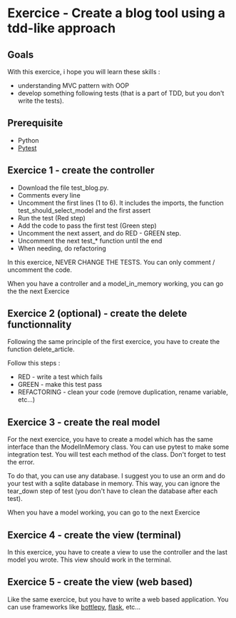 # Exercice - Create a blog tool using a tdd-like approach

## Goals

With this exercice, i hope you will learn these skills : 
* understanding MVC pattern with OOP
* develop something following tests (that is a part of TDD, but you don't write the tests).

## Prerequisite
* Python
* [Pytest](https://docs.pytest.org/en/latest/) 

## Exercice 1 - create the controller
* Download the file test_blog.py.
* Comments every line
* Uncomment the first lines (1 to 6). It includes the imports, the function test_should_select_model and the first assert
* Run the test (Red step)
* Add the code to pass the first test (Green step)
* Uncomment the next assert, and do RED - GREEN step.
* Uncomment the next test_* function until the end
* When needing, do refactoring

In this exercice, NEVER CHANGE THE TESTS. You can only comment / uncomment the code.

When you have a controller and a model_in_memory working, you can go the the next Exercice

## Exercice 2 (optional) - create the delete functionnality
Following the same principle of the first exercice, you have to create the function delete_article.

Follow this steps : 
* RED - write a test which fails
* GREEN - make this test pass
* REFACTORING - clean your code (remove duplication, rename variable, etc...)

## Exercice 3 - create the real model
For the next exercice, you have to create a model which has the same interface than the ModelInMemory class.
You can use pytest to make some integration test.
You will test each method of the class. Don't forget to test the error.

To do that, you can use any database. I suggest you to use an orm and do your test with a sqlite database in memory. This way, you can ignore the tear_down step of test (you don't have to clean the database after each test).

When you have a model working, you can go to the next Exercice

## Exercice 4 - create the view (terminal)
In this exercice, you have to create a view to use the controller and the last model you wrote. This view should work in the terminal.

## Exercice 5 - create the view (web based)
Like the same exercice, but you have to write a web based application.
You can use frameworks like [bottlepy](https://bottlepy.org/docs/dev/), [flask](https://www.palletsprojects.com/p/flask/), etc...

